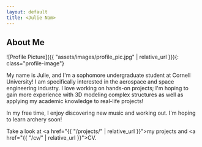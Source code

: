 ```yaml
---
layout: default
title: <Julie Nam>
---
```


## About Me


![Profile Picture]({{ "assets/images/profile_pic.jpg" | relative_url }}){: class="profile-image"}

 
My name is Julie, and I'm a sophomore undergraduate student at Cornell University! I am specifically interested in the aerospace and space engineering industry. I love working on hands-on projects; I'm hoping to gain more experience with 3D modeling complex structures as well as applying my academic knowledge to real-life projects!

In my free time, I enjoy discovering new music and working out. I'm hoping to learn archery soon!

Take a look at <a href="{{ "/projects/" | relative_url }}">my projects</a> and <a href="{{ "/cv/" | relative_url }}">CV</a>.
